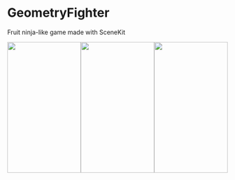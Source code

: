 # GeometryFighter
Fruit ninja-like game made with SceneKit

<img src="GeometryFighter/Screenshots/start.PNG" width="168" height="300"/><img src="GeometryFighter/Screenshots/progress.PNG" width="168" height="300"/><img src="GeometryFighter/Screenshots/gameover.PNG" width="168" height="300"/>
